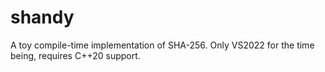 # shandy
A toy compile-time implementation of SHA-256. Only VS2022 for the time being, requires C++20 support.
